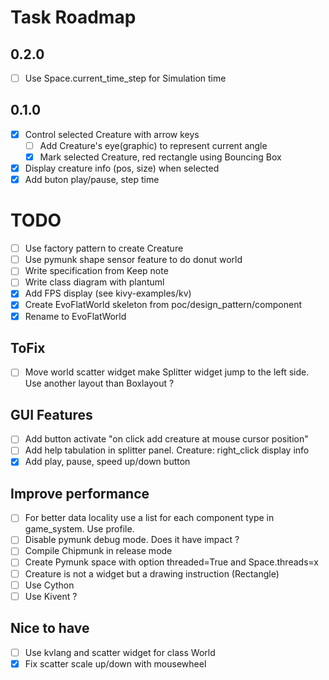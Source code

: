 # Task Roadmap

## 0.2.0

- [ ] Use Space.current_time_step for Simulation time

## 0.1.0

- [x] Control selected Creature with arrow keys
	- [ ] Add Creature's eye(graphic) to represent current angle
	- [x] Mark selected Creature, red rectangle using Bouncing Box
- [x] Display creature info (pos, size) when selected
- [x] Add buton play/pause, step time

# TODO

- [ ] Use factory pattern to create Creature
- [ ] Use pymunk shape sensor feature to do donut world
- [ ] Write specification from Keep note
- [ ] Write class diagram with plantuml
- [x] Add FPS display (see kivy-examples/kv)
- [x] Create EvoFlatWorld skeleton from poc/design_pattern/component
- [x] Rename to EvoFlatWorld

## ToFix

- [ ] Move world scatter widget make Splitter widget jump to the left side. Use another layout than Boxlayout ?

## GUI Features

- [ ] Add button activate "on click add creature at mouse cursor position"
- [ ] Add help tabulation in splitter panel. Creature: right_click display info
- [x] Add play, pause, speed up/down button

## Improve performance

- [ ] For better data locality use a list for each component type in game_system. Use profile.
- [ ] Disable pymunk debug mode. Does it have impact ?
- [ ] Compile Chipmunk in release mode
- [ ] Create Pymunk space with option threaded=True and Space.threads=x
- [ ] Creature is not a widget but a drawing instruction (Rectangle)
- [ ] Use Cython
- [ ] Use Kivent ?

## Nice to have

- [ ] Use kvlang and scatter widget for class World
- [x] Fix scatter scale up/down with mousewheel